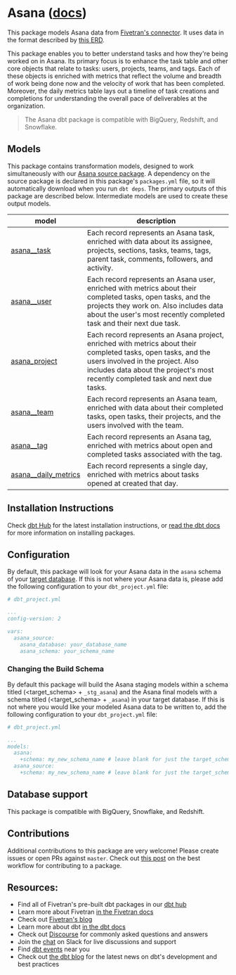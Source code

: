 # Asana ([docs](https://fivetran-dbt-asana.netlify.app/#!/overview))

This package models Asana data from [Fivetran's connector](https://fivetran.com/docs/applications/asana). It uses data in the format described by [this ERD](https://fivetran.com/docs/applications/asana#schemainformation).

This package enables you to better understand tasks and how they're being worked on in Asana. Its primary focus is to enhance the task table and other core objects that relate to tasks: users, projects, teams, and tags. Each of these objects is enriched with metrics that reflect the volume and breadth of work being done now and the velocity of work that has been completed. Moreover, the daily metrics table lays out a timeline of task creations and completions for understanding the overall pace of deliverables at the organization.

> The Asana dbt package is compatible with BigQuery, Redshift, and Snowflake.

## Models

This package contains transformation models, designed to work simultaneously with our [Asana source package](https://github.com/fivetran/dbt_asana_source). A dependency on the source package is declared in this package's `packages.yml` file, so it will automatically download when you run `dbt deps`. The primary outputs of this package are described below. Intermediate models are used to create these output models.

| **model**                | **description**                                                                                                                                |
| ------------------------ | ---------------------------------------------------------------------------------------------------------------------------------------------- |
| [asana__task](https://github.com/fivetran/dbt_asana/blob/master/models/asana__task.sql)             | Each record represents an Asana task, enriched with data about its assignee, projects, sections, tasks, teams, tags, parent task, comments, followers, and activity. |      
| [asana__user](https://github.com/fivetran/dbt_asana/blob/master/models/asana__user.sql)             | Each record represents an Asana user, enriched with metrics about their completed tasks, open tasks, and the projects they work on. Also includes data about the user's most recently completed task and their next due task. |
| [asana_project](https://github.com/fivetran/dbt_asana/blob/master/models/asana__project.sql)          | Each record represents an Asana project, enriched with metrics about their completed tasks, open tasks, and the users involved in the project. Also includes data about the project's most recently completed task and next due tasks. |
| [asana__team](https://github.com/fivetran/dbt_asana/blob/master/models/asana__team.sql)             | Each record represents an Asana team, enriched with data about their completed tasks, open tasks, their projects, and the users involved with the team. |
| [asana__tag](https://github.com/fivetran/dbt_asana/blob/master/models/asana__tag.sql)              | Each record represents an Asana tag, enriched with metrics about open and completed tasks associated with the tag. |
| [asana__daily_metrics](https://github.com/fivetran/dbt_asana/blob/master/models/asana__daily_metrics.sql)    | Each record represents a single day, enriched with metrics about tasks opened at created that day. |


## Installation Instructions
Check [dbt Hub](https://hub.getdbt.com/) for the latest installation instructions, or [read the dbt docs](https://docs.getdbt.com/docs/package-management) for more information on installing packages.

## Configuration
By default, this package will look for your Asana data in the `asana` schema of your [target database](https://docs.getdbt.com/docs/running-a-dbt-project/using-the-command-line-interface/configure-your-profile). If this is not where your Asana data is, please add the following configuration to your `dbt_project.yml` file:

```yml
# dbt_project.yml

...
config-version: 2

vars:
  asana_source:
    asana_database: your_database_name
    asana_schema: your_schema_name 
```
### Changing the Build Schema
By default this package will build the Asana staging models within a schema titled (<target_schema> + `_stg_asana`) and the Asana final models with a schema titled (<target_schema> + `_asana`) in your target database. If this is not where you would like your modeled Asana data to be written to, add the following configuration to your `dbt_project.yml` file:

```yml
# dbt_project.yml

...
models:
  asana:
    +schema: my_new_schema_name # leave blank for just the target_schema
  asana_source:
    +schema: my_new_schema_name # leave blank for just the target_schema
```

## Database support
This package is compatible with BigQuery, Snowflake, and Redshift.

## Contributions

Additional contributions to this package are very welcome! Please create issues
or open PRs against `master`. Check out 
[this post](https://discourse.getdbt.com/t/contributing-to-a-dbt-package/657) 
on the best workflow for contributing to a package.

## Resources:
- Find all of Fivetran's pre-built dbt packages in our [dbt hub](https://hub.getdbt.com/fivetran/)
- Learn more about Fivetran [in the Fivetran docs](https://fivetran.com/docs)
- Check out [Fivetran's blog](https://fivetran.com/blog)
- Learn more about dbt [in the dbt docs](https://docs.getdbt.com/docs/introduction)
- Check out [Discourse](https://discourse.getdbt.com/) for commonly asked questions and answers
- Join the [chat](http://slack.getdbt.com/) on Slack for live discussions and support
- Find [dbt events](https://events.getdbt.com) near you
- Check out [the dbt blog](https://blog.getdbt.com/) for the latest news on dbt's development and best practices
